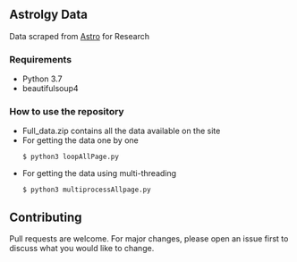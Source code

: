 ## Astrolgy Data
Data scraped from [Astro](https://www.astro.com/astro-databank) for Research

### Requirements
- Python 3.7
- beautifulsoup4

### How to use the repository
- Full_data.zip contains all the data available on the site
- For getting the data one by one
  ```
  $ python3 loopAllPage.py
  ```
- For getting the data using multi-threading
  ```
  $ python3 multiprocessAllpage.py

## Contributing
Pull requests are welcome. For major changes, please open an issue first to discuss what you would like to change.